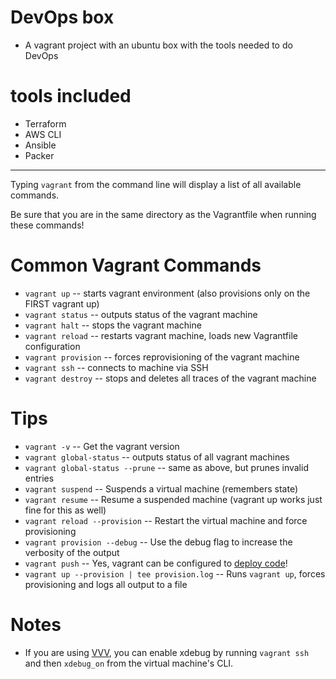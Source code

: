 # DevOps box
* A vagrant project with an ubuntu box with the tools needed to do DevOps

# tools included
* Terraform
* AWS CLI
* Ansible
* Packer
---

Typing `vagrant` from the command line will display a list of all available commands.

Be sure that you are in the same directory as the Vagrantfile when running these commands!

# Common Vagrant Commands
- `vagrant up`          -- starts vagrant environment (also provisions only on the FIRST vagrant up)
- `vagrant status`      -- outputs status of the vagrant machine
- `vagrant halt`        -- stops the vagrant machine
- `vagrant reload`      -- restarts vagrant machine, loads new Vagrantfile configuration
- `vagrant provision`   -- forces reprovisioning of the vagrant machine
- `vagrant ssh`         -- connects to machine via SSH
- `vagrant destroy`     -- stops and deletes all traces of the vagrant machine

# Tips
- `vagrant -v`                    -- Get the vagrant version
- `vagrant global-status`         -- outputs status of all vagrant machines
- `vagrant global-status --prune` -- same as above, but prunes invalid entries
- `vagrant suspend`               -- Suspends a virtual machine (remembers state)
- `vagrant resume`                -- Resume a suspended machine (vagrant up works just fine for this as well)
- `vagrant reload --provision`    -- Restart the virtual machine and force provisioning
- `vagrant provision --debug`     -- Use the debug flag to increase the verbosity of the output
- `vagrant push`                  -- Yes, vagrant can be configured to [deploy code](http://docs.vagrantup.com/v2/push/index.html)!
- `vagrant up --provision | tee provision.log`  -- Runs `vagrant up`, forces provisioning and logs all output to a file

# Notes
- If you are using [VVV](https://github.com/varying-vagrant-vagrants/vvv/), you can enable xdebug by running `vagrant ssh` and then `xdebug_on` from the virtual machine's CLI.
